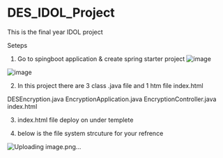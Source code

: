# DES_IDOL_Project
This is the final year IDOL project

Seteps 
1. Go to spingboot application & create spring starter project 
![image](https://github.com/user-attachments/assets/0015cb00-d7e7-42d3-8261-969dbff91b5e)

![image](https://github.com/user-attachments/assets/c8a9088e-a3aa-4bc2-a26e-cfc99f0eccf1)

2. In this project there are 3 class .java file and 1 htm file index.html 

DESEncryption.java
EncryptionApplication.java
EncryptionController.java
index.html

3. index.html file deploy on under templete 

4. below is the file system strcuture for your refrence

![Uploading image.png…]()



